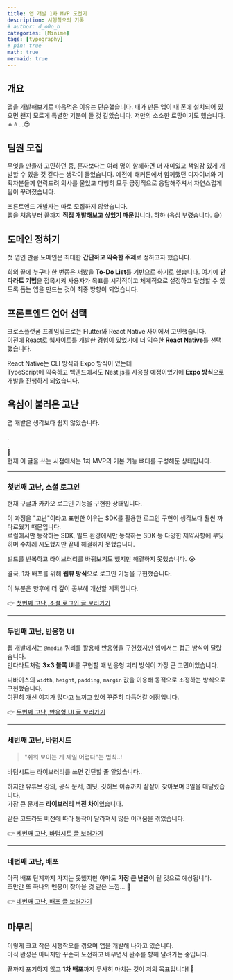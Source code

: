 ```yaml
---
title: 앱 개발 1차 MVP 도전기
description: 시행착오의 기록
# author: d_o0o_b
categories: [Minime]
tags: [typography]
# pin: true
math: true
mermaid: true
---
```


## 개요

앱을 개발해보기로 마음먹은 이유는 단순했습니다.
내가 만든 앱이 내 폰에 설치되어 있으면 왠지 모르게 특별한 기분이 들 것 같았습니다.
저만의 소소한 로망이기도 했습니다. ㅎㅎ...😎


## 팀원 모집

무엇을 만들까 고민하던 중, 혼자보다는 여러 명이 함께하면 더 재미있고 책임감 있게 개발할 수 있을 것 같다는 생각이 들었습니다.
예전에 해커톤에서 함께했던 디자이너와 기획자분들께 연락드려 의사를 물었고 다행히 모두 긍정적으로 응답해주셔서 자연스럽게 팀이 꾸려졌습니다.

프론트엔드 개발자는 따로 모집하지 않았습니다.  
앱을 처음부터 끝까지 **직접 개발해보고 싶었기 때문**입니다. 하하 (욕심 부렸습니다. 😅)


## 도메인 정하기

첫 앱인 만큼 도메인은 최대한 **간단하고 익숙한 주제**로 정하고자 했습니다. 

회의 끝에 누구나 한 번쯤은 써봤을 **To-Do List**를 기반으로 하기로 했습니다. 
여기에 **만다라트 기법**을 접목시켜 사용자가 목표를 시각적이고 체계적으로 설정하고 달성할 수 있도록 돕는 앱을 만드는 것이 최종 방향이 되었습니다.



## 프론트엔드 언어 선택

크로스플랫폼 프레임워크로는 Flutter와 React Native 사이에서 고민했습니다.  
이전에 React로 웹사이트를 개발한 경험이 있었기에 더 익숙한 **React Native**를 선택했습니다.

React Native는 CLI 방식과 Expo 방식이 있는데  
TypeScript에 익숙하고 백엔드에서도 Nest.js를 사용할 예정이었기에 **Expo 방식**으로 개발을 진행하게 되었습니다.


## 욕심이 불러온 고난

앱 개발은 생각보다 쉽지 않았습니다.  
<br/>
.
<br/>
.
<br/>
🤯
<br/>
현재 이 글을 쓰는 시점에서는 1차 MVP의 기본 기능 뼈대를 구성해둔 상태입니다.

---

### 첫번째 고난, 소셜 로그인

현재 구글과 카카오 로그인 기능을 구현한 상태입니다.

이 과정을 "고난"이라고 표현한 이유는 SDK를 활용한 로그인 구현이 생각보다 훨씬 까다로웠기 때문입니다.  
로컬에서만 동작하는 SDK, 빌드 환경에서만 동작하는 SDK 등 다양한 제약사항에 부딪히며 수차례 시도했지만 끝내 해결하지 못했습니다.

빌드를 반복하고 라이브러리를 바꿔보기도 했지만 해결하지 못했습니다. 😭

결국, 1차 배포를 위해 **웹뷰 방식**으로 로그인 기능을 구현했습니다.

이 부분은 향후에 더 깊이 공부해 개선할 계획입니다.

👉 [첫번째 고난, 소셜 로그인 글 보러가기](https://d-o0o-b11.github.io/posts/login/)

---

### 두번째 고난, 반응형 UI

웹 개발에서는 `@media` 쿼리를 활용해 반응형을 구현했지만 앱에서는 접근 방식이 달랐습니다.  
만다라트처럼 **3×3 블록 UI**를 구현할 때 반응형 처리 방식이 가장 큰 고민이었습니다.

디바이스의 `width`, `height`, `padding`, `margin` 값을 이용해 동적으로 조정하는 방식으로 구현했습니다.  
여전히 개선 여지가 많다고 느끼고 있어 꾸준히 다듬어갈 예정입니다.

👉 [두번째 고난, 반응형 UI 글 보러가기](https://d-o0o-b11.github.io/posts/responsive-ui/)

---

### 세번째 고난, 바텀시트
> "쉬워 보이는 게 제일 어렵다"는 법칙..!

바텀시트는 라이브러리를 쓰면 간단할 줄 알았습니다..

하지만 유튜브 강의, 공식 문서, 레딧, 깃허브 이슈까지 샅샅이 찾아보며 3일을 매달렸습니다.  
가장 큰 문제는 **라이브러리 버전 차이**였습니다.  

같은 코드라도 버전에 따라 동작이 달라져서 많은 어려움을 겪었습니다.

👉 [세번째 고난, 바텀시트 글 보러가기](https://d-o0o-b11.github.io/posts/responsive-ui/)

---

### 네번째 고난, 배포

아직 배포 단계까지 가지는 못했지만 아마도 **가장 큰 난관**이 될 것으로 예상됩니다.  
조만간 또 하나의 멘붕이 찾아올 것 같은 느낌... 🫠

👉 [네번째 고난, 배포 글 보러가기](https://d-o0o-b11.github.io/posts/deploy/)

## 마무리

이렇게 크고 작은 시행착오를 겪으며 앱을 개발해 나가고 있습니다.  
아직 완성은 아니지만 꾸준히 도전하고 배우면서 완주를 향해 달려가는 중입니다.

끝까지 포기하지 않고 **1차 배포**까지 무사히 마치는 것이 저의 목표입니다! 💪